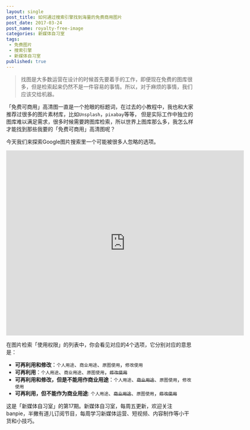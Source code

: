 ```yaml
---
layout: single
post_title: 如何通过搜索引擎找到海量的免费商用图片
post_date: 2017-03-24
post_name: royalty-free-image
categories: 新媒体自习室
tags: 
 - 免费图片
 - 搜索引擎
 - 新媒体自习室
published: true
---
```

> 找图是大多数运营在设计的时候首先要着手的工作，即便现在免费的图库很多，但是检索起来仍然不是一件容易的事情。所以，对于麻烦的事情，我们应该交给机器。

「免费可商用」高清图一直是一个抢眼的标题词，在过去的小教程中，我也和大家推荐过很多的图片素材库，比如`Unsplash`，`pixabay`等等， 但是实际工作中独立的图库难以满足需求，很多时候需要跨图库检索，所以世界上图库那么多，我怎么样才能找到那些我要的「免费可商用」高清图呢？

今天我们来探索Google图片搜索里一个可能被很多人忽略的选项。

<iframe frameborder="0" width="640" height="498" src="https://v.qq.com/iframe/player.html?vid=n0386e2bl5f&tiny=0&auto=0" allowfullscreen></iframe>

在图片检索「使用权限」的列表中，你会看见对应的4个选项，它分别对应的意思是：

- **可再利用和修改**：`个人用途`、`商业用途`、`原图使用`，`修改使用`
- **可再利用**：`个人用途`、`商业用途`、`原图使用`，~~`修改使用`~~
- **可再利用和修改，但是不能用作商业用途**：`个人用途`、~~`商业用途`~~、`原图使用`，`修改使用`
- **可再利用，但不能作为商业用途**: `个人用途`、~~`商业用途`~~、`原图使用`，~~`修改使用`~~

这是「新媒体自习室」的第17期。新媒体自习室，每周五更新，欢迎关注banpie，半撇有道儿订阅节目，每周学习新媒体运营、短视频、内容制作等小干货和小技巧。
